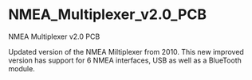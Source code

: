 # NMEA_Multiplexer_v2.0_PCB
NMEA Multiplexer v2.0 PCB

Updated version of the NMEA Miltiplexer from 2010.
This new improved version has support for 6 NMEA interfaces, USB as well as a BlueTooth module.
